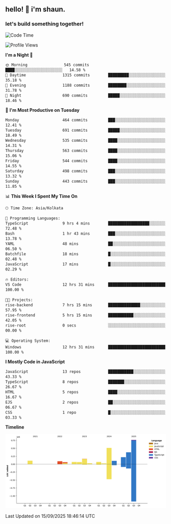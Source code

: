 ## hello! 👋 i'm shaun. 
### let's build something together!
<!--START_SECTION:waka-->
![Code Time](http://img.shields.io/badge/Code%20Time-429%20hrs%2011%20mins-blue)

![Profile Views](http://img.shields.io/badge/Profile%20Views-0-blue)

**I'm a Night 🦉** 

```text
🌞 Morning                545 commits         ████░░░░░░░░░░░░░░░░░░░░░   14.58 % 
🌆 Daytime                1315 commits        █████████░░░░░░░░░░░░░░░░   35.18 % 
🌃 Evening                1188 commits        ████████░░░░░░░░░░░░░░░░░   31.78 % 
🌙 Night                  690 commits         █████░░░░░░░░░░░░░░░░░░░░   18.46 % 
```
📅 **I'm Most Productive on Tuesday** 

```text
Monday                   464 commits         ███░░░░░░░░░░░░░░░░░░░░░░   12.41 % 
Tuesday                  691 commits         █████░░░░░░░░░░░░░░░░░░░░   18.49 % 
Wednesday                535 commits         ████░░░░░░░░░░░░░░░░░░░░░   14.31 % 
Thursday                 563 commits         ████░░░░░░░░░░░░░░░░░░░░░   15.06 % 
Friday                   544 commits         ████░░░░░░░░░░░░░░░░░░░░░   14.55 % 
Saturday                 498 commits         ███░░░░░░░░░░░░░░░░░░░░░░   13.32 % 
Sunday                   443 commits         ███░░░░░░░░░░░░░░░░░░░░░░   11.85 % 
```


📊 **This Week I Spent My Time On** 

```text
🕑︎ Time Zone: Asia/Kolkata

💬 Programming Languages: 
TypeScript               9 hrs 4 mins        ██████████████████░░░░░░░   72.48 % 
Bash                     1 hr 43 mins        ███░░░░░░░░░░░░░░░░░░░░░░   13.78 % 
YAML                     48 mins             ██░░░░░░░░░░░░░░░░░░░░░░░   06.50 % 
Batchfile                18 mins             █░░░░░░░░░░░░░░░░░░░░░░░░   02.48 % 
JavaScript               17 mins             █░░░░░░░░░░░░░░░░░░░░░░░░   02.29 % 

🔥 Editors: 
VS Code                  12 hrs 31 mins      █████████████████████████   100.00 % 

🐱‍💻 Projects: 
rise-backend             7 hrs 15 mins       ██████████████░░░░░░░░░░░   57.95 % 
rise-frontend            5 hrs 15 mins       ███████████░░░░░░░░░░░░░░   42.05 % 
rise-root                0 secs              ░░░░░░░░░░░░░░░░░░░░░░░░░   00.00 % 

💻 Operating System: 
Windows                  12 hrs 31 mins      █████████████████████████   100.00 % 
```

**I Mostly Code in JavaScript** 

```text
JavaScript               13 repos            ███████████░░░░░░░░░░░░░░   43.33 % 
TypeScript               8 repos             ███████░░░░░░░░░░░░░░░░░░   26.67 % 
HTML                     5 repos             ████░░░░░░░░░░░░░░░░░░░░░   16.67 % 
EJS                      2 repos             ██░░░░░░░░░░░░░░░░░░░░░░░   06.67 % 
CSS                      1 repo              █░░░░░░░░░░░░░░░░░░░░░░░░   03.33 % 
```



**Timeline**

![Lines of Code chart](https://raw.githubusercontent.com/ShaunDaniel/ShaunDaniel/main/assets/bar_graph.png)


 Last Updated on 15/09/2025 18:46:14 UTC
<!--END_SECTION:waka-->
